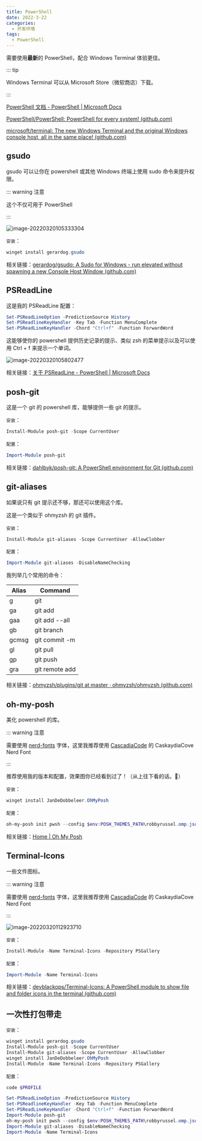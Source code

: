 ```yaml
---
title: PowerShell
date: 2022-3-22
categories:
  - 开发环境
tags:
  - PowerShell
---
```


需要使用**最新**的 PowerShell，配合 Windows Terminal 体验更佳。

::: tip

Windows Terminal 可以从 Microsoft Store（微软商店）下载。

:::

[PowerShell 文档 - PowerShell | Microsoft Docs](https://docs.microsoft.com/zh-cn/powershell/)

[PowerShell/PowerShell: PowerShell for every system! (github.com)](https://github.com/PowerShell/PowerShell)

[microsoft/terminal: The new Windows Terminal and the original Windows console host, all in the same place! (github.com)](https://github.com/microsoft/terminal)

## gsudo

gsudo 可以让你在 powershell 或其他 Windows 终端上使用 sudo 命令来提升权限。

::: warning 注意

这个不仅可用于 PowerShell

:::

![image-20220320105333304](../../img/image-20220320105333304.png)

`安装`：

```powershell
winget install gerardog.gsudo
```

相关链接：[gerardog/gsudo: A Sudo for Windows - run elevated without spawning a new Console Host Window (github.com)](https://github.com/gerardog/gsudo)

## PSReadLine

这是我的 PSReadLine 配置：

```powershell
Set-PSReadLineOption -PredictionSource History
Set-PSReadlineKeyHandler -Key Tab -Function MenuComplete
Set-PSReadLineKeyHandler -Chord "Ctrl+f" -Function ForwardWord
```

这能够使你的 powershell 提供历史记录的提示、类似 zsh 的菜单提示以及可以使用 Ctrl + f 来提示一个单词。

![image-20220320105802477](../../img/image-20220320105802477.png)

相关链接：[关于 PSReadLine - PowerShell | Microsoft Docs](https://docs.microsoft.com/zh-cn/powershell/module/psreadline/about/about_psreadline?view=powershell-7.2)

## posh-git

这是一个 git 的 powershell 库，能够提供一些 git 的提示。

`安装`：

```powershell
Install-Module posh-git -Scope CurrentUser
```

`配置`：

```powershell
Import-Module posh-git
```

相关链接：[dahlbyk/posh-git: A PowerShell environment for Git (github.com)](https://github.com/dahlbyk/posh-git/)

## git-aliases

如果说只有 git 提示还不够，那还可以使用这个库。

这是一个类似于 ohmyzsh 的 git 插件。

`安装`：

```powershell
Install-Module git-aliases -Scope CurrentUser -AllowClobber
```

`配置`：

```powershell
Import-Module git-aliases -DisableNameChecking
```

我列举几个常用的命令：

| Alias | Command        |
| ----- | -------------- |
| g     | git            |
| ga    | git add        |
| gaa   | git add --all  |
| gb    | git branch     |
| gcmsg | git commit -m  |
| gl    | git pull       |
| gp    | git push       |
| gra   | git remote add |

相关链接：[ohmyzsh/plugins/git at master · ohmyzsh/ohmyzsh (github.com)](https://github.com/ohmyzsh/ohmyzsh/tree/master/plugins/git)

## oh-my-posh

美化 powershell 的库。

::: warning 注意

需要使用 [nerd-fonts](https://github.com/ryanoasis/nerd-fonts) 字体，这里我推荐使用 [CascadiaCode](https://github.com/ryanoasis/nerd-fonts/releases/download/v2.1.0/CascadiaCode.zip) 的 CaskaydiaCove Nerd Font

:::

推荐使用我的版本和配置，效果图你已经看到过了！（从上往下看的话。🐶）

`安装`：

```powershell
winget install JanDeDobbeleer.OhMyPosh
```

`配置`：

```powershell
oh-my-posh init pwsh --config $env:POSH_THEMES_PATH\robbyrussel.omp.json | Invoke-Expression
```

相关链接：[Home | Oh My Posh](https://ohmyposh.dev/)

## Terminal-Icons

一些文件图标。

::: warning 注意

需要使用 [nerd-fonts](https://github.com/ryanoasis/nerd-fonts) 字体，这里我推荐使用 [CascadiaCode](https://github.com/ryanoasis/nerd-fonts/releases/download/v2.1.0/CascadiaCode.zip) 的 CaskaydiaCove Nerd Font

:::

![image-20220320112923710](../../img/image-20220320112923710.png)

`安装`：

```powershell
Install-Module -Name Terminal-Icons -Repository PSGallery
```

`配置`：

```powershell
Import-Module -Name Terminal-Icons
```

相关链接：[devblackops/Terminal-Icons: A PowerShell module to show file and folder icons in the terminal (github.com)](https://github.com/devblackops/Terminal-Icons)

## 一次性打包带走

`安装`：

```powershell
winget install gerardog.gsudo
Install-Module posh-git -Scope CurrentUser
Install-Module git-aliases -Scope CurrentUser -AllowClobber
winget install JanDeDobbeleer.OhMyPosh
Install-Module -Name Terminal-Icons -Repository PSGallery
```

`配置`：

```powershell
code $PROFILE
```

```powershell
Set-PSReadLineOption -PredictionSource History
Set-PSReadlineKeyHandler -Key Tab -Function MenuComplete
Set-PSReadLineKeyHandler -Chord "Ctrl+f" -Function ForwardWord
Import-Module posh-git
oh-my-posh init pwsh --config $env:POSH_THEMES_PATH\robbyrussel.omp.json | Invoke-Expression
Import-Module git-aliases -DisableNameChecking
Import-Module -Name Terminal-Icons
```
